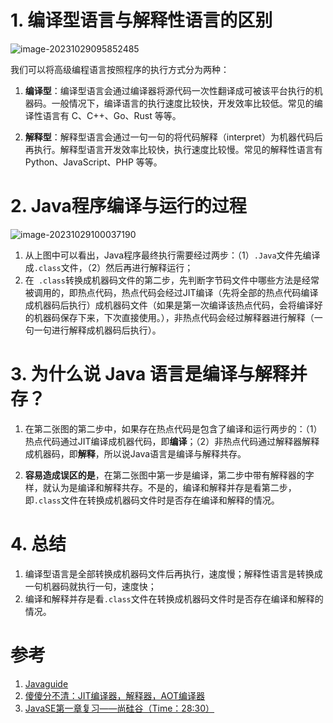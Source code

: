 # 1. 编译型语言与解释性语言的区别

![image-20231029095852485](https://dawn1314.oss-cn-beijing.aliyuncs.com/typoraimg/202310290958567.png)

我们可以将高级编程语言按照程序的执行方式分为两种：

1. **编译型**：编译型语言会通过编译器将源代码一次性翻译成可被该平台执行的机器码。一般情况下，编译语言的执行速度比较快，开发效率比较低。常见的编译性语言有 C、C++、Go、Rust 等等。

2. **解释型**：解释型语言会通过一句一句的将代码解释（interpret）为机器代码后再执行。解释型语言开发效率比较快，执行速度比较慢。常见的解释性语言有 Python、JavaScript、PHP 等等。

   

# 2. Java程序编译与运行的过程

![image-20231029100037190](https://dawn1314.oss-cn-beijing.aliyuncs.com/typoraimg/202310291000228.png)

1. 从上图中可以看出，Java程序最终执行需要经过两步：（1）`.Java`文件先编译成`.class`文件，（2）然后再进行解释运行；
2. 在` .class`转换成机器码文件的第二步，先判断字节码文件中哪些方法是经常被调用的，即热点代码，热点代码会经过JIT编译（先将全部的热点代码编译成机器码后执行）成机器码文件（如果是第一次编译该热点代码，会将编译好的机器码保存下来，下次直接使用。），非热点代码会经过解释器进行解释（一句一句进行解释成机器码后执行）。                                           



# 3. 为什么说 Java 语言是编译与解释并存？

1. 在第二张图的第二步中，如果存在热点代码是包含了编译和运行两步的：（1）热点代码通过JIT编译成机器代码，即**编译**；（2）非热点代码通过解释器解释成机器码，即**解释**，所以说Java语言是编译与解释共存。

2. **容易造成误区的是**，在第二张图中第一步是编译，第二步中带有解释器的字样，就认为是编译和解释共存。不是的，编译和解释并存是看第二步，即`.class`文件在转换成机器码文件时是否存在编译和解释的情况。

# 4. 总结

1. 编译型语言是全部转换成机器码文件后再执行，速度慢；解释性语言是转换成一句机器码就执行一句，速度快；
2. 编译和解释并存是看`.class`文件在转换成机器码文件时是否存在编译和解释的情况。



# 参考

1. [Javaguide](https://javaguide.cn/)
2. [傻傻分不清：JIT编译器，解释器，AOT编译器](https://cloud.tencent.com/developer/article/1630650)
3. [JavaSE第一章复习——尚硅谷（Time：28:30）](https://www.bilibili.com/video/BV1PY411e7J6/?p=19&spm_id_from=pageDriver&vd_source=8545766955ec6b058b530110cbd2c625)

 
